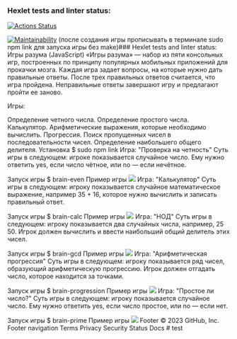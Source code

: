 ### Hexlet tests and linter status:
[![Actions Status](https://github.com/nikita13213431/frontend-project-44/workflows/hexlet-check/badge.svg)](https://github.com/nikita13213431/frontend-project-44/actions)

[![Maintainability](https://api.codeclimate.com/v1/badges/9065326552e40d3f1ae3/maintainability)](https://codeclimate.com/github/nikita13213431/frontend-project-44/maintainability)
(после создания игры прописывать в терминале sudo npm link для запуска игры без make)### Hexlet tests and linter status: Игры разума (JavaScript) «Игры разума» — набор из пяти консольных игр, построенных по принципу популярных мобильных приложений для прокачки мозга. Каждая игра задает вопросы, на которые нужно дать правильные ответы. После трех правильных ответов считается, что игра пройдена. Неправильные ответы завершают игру и предлагают пройти ее заново.

Игры:

Определение четного числа. Определение простого числа. Калькулятор. Арифметические выражения, которые необходимо вычислить. Прогрессия. Поиск пропущенных чисел в последовательности чисел. Определение наибольшего общего делителя. Установка $ sudo npm link Игра: "Проверка на четность" Суть игры в следующем: игрокe показывается случайное число. Ему нужно ответить yes, если число чётное, или no — если нечётное.

Запуск игры $ brain-even Пример игры 
<a href="https://asciinema.org/a/CNbvTbaPrC8QwNdiPtwsIY92n" target="_blank"><img src="https://asciinema.org/a/CNbvTbaPrC8QwNdiPtwsIY92n.svg" /></a>
  Игра: "Калькулятор" Суть игры в следующем: игроку показывается случайное математическое выражение, например 35 + 16, которое нужно вычислить и записать правильный ответ.

Запуск игры $ brain-calc Пример игры
<a href="https://asciinema.org/a/ULwXIsu62qQHR3CUm4GBzBHgE" target="_blank"><img src="https://asciinema.org/a/ULwXIsu62qQHR3CUm4GBzBHgE.svg" /></a>
  Игра: "НОД" Суть игры в следующем: игроку показывается два случайных числа, например, 25 50. Игрок должен вычислить и ввести наибольший общий делитель этих чисел.

Запуск игры $ brain-gcd Пример игры
<a href="https://asciinema.org/a/ZYZqXSmbs2oLos0iGtdH5VWXe" target="_blank"><img src="https://asciinema.org/a/ZYZqXSmbs2oLos0iGtdH5VWXe.svg" /></a>
  Игра: "Арифметическая прогрессия" Суть игры в следующем: игроку показывается ряд чисел, образующий арифметическую прогрессию. Игрок должен отгадать число, которое находится за точками.

Запуск игры $ brain-progression Пример игры
<a href="https://asciinema.org/a/9klGlKWKvnZ9SIRFV7rpVy0gl" target="_blank"><img src="https://asciinema.org/a/9klGlKWKvnZ9SIRFV7rpVy0gl.svg" /></a>
  Игра: "Простое ли число?" Суть игры в следующем: игроку показывается случайное число. Ему нужно ответить yes, если число простое, или no — если нет.

Запуск игры $ brain-prime Пример игры 
<a href="https://asciinema.org/a/BFFkwDrdzHKjfGqn5M0QexUTi" target="_blank"><img src="https://asciinema.org/a/BFFkwDrdzHKjfGqn5M0QexUTi.svg" /></a>
Footer
© 2023 GitHub, Inc.
Footer navigation
Terms
Privacy
Security
Status
Docs
#   t e s t  
 